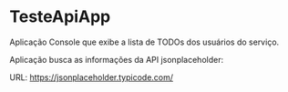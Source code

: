 # TesteApiApp

Aplicação Console que exibe a lista de TODOs dos usuários do serviço.

Aplicação busca as informações da API jsonplaceholder:  

URL: https://jsonplaceholder.typicode.com/
